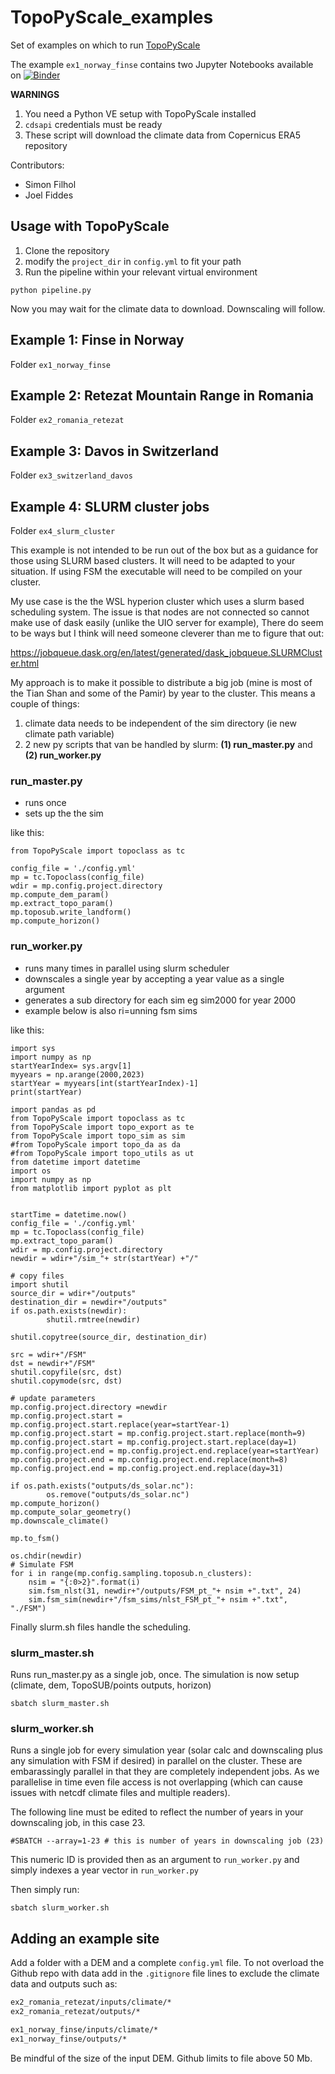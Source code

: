 # TopoPyScale_examples
Set of examples on which to run [TopoPyScale](https://github.com/ArcticSnow/TopoPyScale)

The example `ex1_norway_finse` contains two Jupyter Notebooks available on [![Binder](https://mybinder.org/badge_logo.svg)](https://mybinder.org/v2/gh/ArcticSnow/TopoPyScale_examples/HEAD)


**WARNINGS**
1. You need a Python VE setup with TopoPyScale installed
2. `cdsapi` credentials must be ready
3. These script will download the climate data from Copernicus ERA5 repository

Contributors:

- Simon Filhol
- Joel Fiddes


## Usage with TopoPyScale

1. Clone the repository
2. modify the `project_dir` in `config.yml` to fit your path
3. Run the pipeline within your relevant virtual environment
```
python pipeline.py
```

Now you may wait for the climate data to download. Downscaling will follow.


## Example 1: Finse in Norway

Folder `ex1_norway_finse`


## Example 2: Retezat Mountain Range in Romania

Folder `ex2_romania_retezat`

## Example 3: Davos in Switzerland

Folder `ex3_switzerland_davos`

## Example 4: SLURM cluster jobs

Folder `ex4_slurm_cluster`

This example is not intended to be run out of the box but as a guidance for those using SLURM based clusters. It will need to be adapted to your situation. If using FSM the executable will need to be compiled on your cluster.

My use case is the the WSL hyperion cluster which uses a slurm based scheduling system. The issue is that nodes are not connected so cannot make use of dask easily (unlike the UIO server for example), There do seem to be ways but I think will need someone cleverer than me to figure that out:

https://jobqueue.dask.org/en/latest/generated/dask_jobqueue.SLURMCluster.html

My approach is to make it possible to distribute a big job (mine is most of the Tian Shan and some of the Pamir) by year to the cluster. This means a couple of things:

1. climate data needs to be independent of the sim directory (ie new climate path variable)
2. 2 new py scripts that van be handled by slurm: **(1) run_master.py** and **(2) run_worker.py**

### **run_master.py**
- runs once
- sets up the the sim

like this:

```
from TopoPyScale import topoclass as tc

config_file = './config.yml'
mp = tc.Topoclass(config_file)
wdir = mp.config.project.directory
mp.compute_dem_param()
mp.extract_topo_param()
mp.toposub.write_landform()
mp.compute_horizon()
```


### **run_worker.py**
- runs many times in parallel using slurm scheduler
-  downscales a single year by accepting a year value as a single argument
- generates a sub directory for each sim eg sim2000 for year 2000
- example below is also ri=unning fsm sims

like this:

```
import sys
import numpy as np
startYearIndex= sys.argv[1]
myyears = np.arange(2000,2023)
startYear = myyears[int(startYearIndex)-1]
print(startYear)

import pandas as pd
from TopoPyScale import topoclass as tc
from TopoPyScale import topo_export as te
from TopoPyScale import topo_sim as sim
#from TopoPyScale import topo_da as da
#from TopoPyScale import topo_utils as ut
from datetime import datetime
import os
import numpy as np
from matplotlib import pyplot as plt


startTime = datetime.now()
config_file = './config.yml'
mp = tc.Topoclass(config_file)
mp.extract_topo_param()
wdir = mp.config.project.directory
newdir = wdir+"/sim_"+ str(startYear) +"/"

# copy files
import shutil
source_dir = wdir+"/outputs"
destination_dir = newdir+"/outputs"
if os.path.exists(newdir):
        shutil.rmtree(newdir)

shutil.copytree(source_dir, destination_dir)

src = wdir+"/FSM"
dst = newdir+"/FSM"
shutil.copyfile(src, dst)
shutil.copymode(src, dst)

# update parameters
mp.config.project.directory =newdir
mp.config.project.start = mp.config.project.start.replace(year=startYear-1)
mp.config.project.start = mp.config.project.start.replace(month=9)
mp.config.project.start = mp.config.project.start.replace(day=1)
mp.config.project.end = mp.config.project.end.replace(year=startYear)
mp.config.project.end = mp.config.project.end.replace(month=8)
mp.config.project.end = mp.config.project.end.replace(day=31)

if os.path.exists("outputs/ds_solar.nc"):
        os.remove("outputs/ds_solar.nc")
mp.compute_horizon()
mp.compute_solar_geometry()
mp.downscale_climate()

mp.to_fsm()

os.chdir(newdir)
# Simulate FSM
for i in range(mp.config.sampling.toposub.n_clusters):
    nsim = "{:0>2}".format(i)
    sim.fsm_nlst(31, newdir+"/outputs/FSM_pt_"+ nsim +".txt", 24)
    sim.fsm_sim(newdir+"/fsm_sims/nlst_FSM_pt_"+ nsim +".txt", "./FSM")

```

Finally slurm.sh files handle the scheduling.

### **slurm_master.sh**

Runs run_master.py as a single job, once. The simulation is now setup (climate, dem, TopoSUB/points outputs, horizon)

```
sbatch slurm_master.sh
```

### **slurm_worker.sh**

Runs a single job for every simulation year (solar calc and downscaling plus any simulation with FSM if desired) in parallel on the cluster. These are embarassingly parallel in that they are completely independent jobs. As we parallelise in time even file access is not overlapping (which can cause issues with netcdf climate files and multiple readers).

The following line must be edited to reflect the number of years in your downscaling job, in this case 23.
```
#SBATCH --array=1-23 # this is number of years in downscaling job (23)
```
This numeric ID is provided then as an argument to ```run_worker.py``` and simply indexes a year vector in ```run_worker.py```

Then simply run:
```
sbatch slurm_worker.sh
```

## Adding an example site

Add a folder with a DEM and a complete `config.yml` file. To not overload the Github repo with data add in the `.gitignore` file lines to exclude the climate data and outputs such as:

```txt
ex2_romania_retezat/inputs/climate/* 
ex2_romania_retezat/outputs/*

ex1_norway_finse/inputs/climate/*
ex1_norway_finse/outputs/*
```

Be mindful of the size of the input DEM. Github limits to file above 50 Mb.

